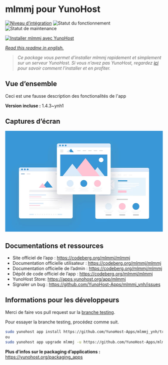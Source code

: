 <!--
N.B.: This README was automatically generated by https://github.com/YunoHost/apps/tree/master/tools/README-generator
It shall NOT be edited by hand.
-->

# mlmmj pour YunoHost

[![Niveau d’intégration](https://dash.yunohost.org/integration/mlmmj.svg)](https://dash.yunohost.org/appci/app/mlmmj) ![Statut du fonctionnement](https://ci-apps.yunohost.org/ci/badges/mlmmj.status.svg) ![Statut de maintenance](https://ci-apps.yunohost.org/ci/badges/mlmmj.maintain.svg)

[![Installer mlmmj avec YunoHost](https://install-app.yunohost.org/install-with-yunohost.svg)](https://install-app.yunohost.org/?app=mlmmj)

*[Read this readme in english.](./README.md)*

> *Ce package vous permet d’installer mlmmj rapidement et simplement sur un serveur YunoHost.
Si vous n’avez pas YunoHost, regardez [ici](https://yunohost.org/#/install) pour savoir comment l’installer et en profiter.*

## Vue d’ensemble

Ceci est une fausse description des fonctionalités de l'app


**Version incluse :** 1.4.3~ynh1

## Captures d’écran

![Capture d’écran de mlmmj](./doc/screenshots/example.jpg)

## Documentations et ressources

* Site officiel de l’app : <https://codeberg.org/mlmmj/mlmmj>
* Documentation officielle utilisateur : <https://codeberg.org/mlmmj/mlmmj>
* Documentation officielle de l’admin : <https://codeberg.org/mlmmj/mlmmj>
* Dépôt de code officiel de l’app : <https://codeberg.org/mlmmj/mlmmj>
* YunoHost Store: <https://apps.yunohost.org/app/mlmmj>
* Signaler un bug : <https://github.com/YunoHost-Apps/mlmmj_ynh/issues>

## Informations pour les développeurs

Merci de faire vos pull request sur la [branche testing](https://github.com/YunoHost-Apps/mlmmj_ynh/tree/testing).

Pour essayer la branche testing, procédez comme suit.

``` bash
sudo yunohost app install https://github.com/YunoHost-Apps/mlmmj_ynh/tree/testing --debug
ou
sudo yunohost app upgrade mlmmj -u https://github.com/YunoHost-Apps/mlmmj_ynh/tree/testing --debug
```

**Plus d’infos sur le packaging d’applications :** <https://yunohost.org/packaging_apps>